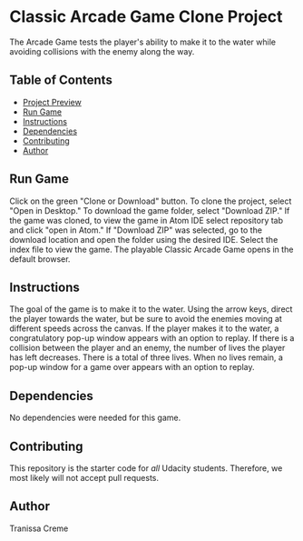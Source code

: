 # Classic Arcade Game Clone Project

The Arcade Game tests the player's ability to make it to the water while avoiding collisions with the enemy along the way.

## Table of Contents

- [Project Preview](#projectPreview)
- [Run Game](#runGame)
- [Instructions](#instructions)
- [Dependencies](#dependencies)
- [Contributing](#contributing)
- [Author](#author)

## Run Game

Click on the green "Clone or Download" button. To clone the project, select "Open in Desktop." To download the game folder, select "Download ZIP." If the game was cloned, to view the game in Atom IDE select repository tab and click "open in Atom." If "Download ZIP" was selected, go to the download location and open the folder using the desired IDE. Select the index file to view the game. The playable Classic Arcade Game opens in the default browser.

## Instructions

The goal of the game is to make it to the water. Using the arrow keys, direct the player towards the water, but be sure to avoid the enemies moving at different speeds across the canvas. If the player makes it to the water, a congratulatory pop-up window appears with an option to replay. If there is a collision between the player and an enemy, the number of lives the player has left decreases. There is a total of three lives. When no lives remain, a pop-up window for a game over appears with an option to replay.

## Dependencies

No dependencies were needed for this game.

## Contributing

This repository is the starter code for _all_ Udacity students. Therefore, we most likely will not accept pull requests.

## Author

Tranissa Creme
